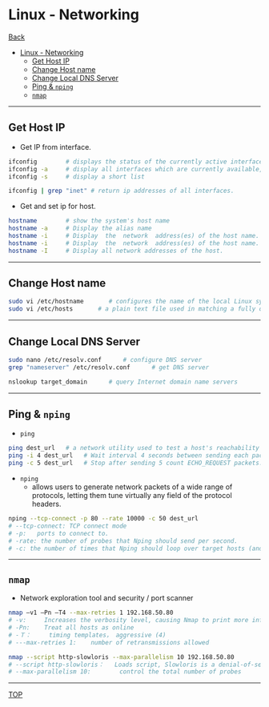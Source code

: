 # Linux - Networking

[Back](../../index.md)

- [Linux - Networking](#linux---networking)
  - [Get Host IP](#get-host-ip)
  - [Change Host name](#change-host-name)
  - [Change Local DNS Server](#change-local-dns-server)
  - [Ping \& `nping`](#ping--nping)
  - [`nmap`](#nmap)

---

## Get Host IP

- Get IP from interface.

```sh
ifconfig        # displays the status of the currently active interfaces.
ifconfig -a     # display all interfaces which are currently available, even if down
ifconfig -s     # display a short list

ifconfig | grep "inet" # return ip addresses of all interfaces.
```

- Get and set ip for host.

```sh
hostname        # show the system's host name
hostname -a     # Display the alias name
hostname -i     # Display  the  network  address(es) of the host name.
hostname -i     # Display  the  network  address(es) of the host name.
hostname -I     # Display all network addresses of the host.
```

---

## Change Host name

```sh
sudo vi /etc/hostname       # configures the name of the local Linux system that is set during boot
sudo vi /etc/hosts       # a plain text file used in matching a fully qualified domain name (FQDN) with the server IP hosting a specific domain.
```

---

## Change Local DNS Server

```sh
sudo nano /etc/resolv.conf      # configure DNS server
grep "nameserver" /etc/resolv.conf      # get DNS server

nslookup target_domain      # query Internet domain name servers
```

---

## Ping & `nping`

- `ping`

```sh
ping dest_url   # a network utility used to test a host's reachability on an Internet Protocol (IP) network.
ping -i 4 dest_url   # Wait interval 4 seconds between sending each packet. R
ping -c 5 dest_url   # Stop after sending 5 count ECHO_REQUEST packets.
```

- `nping`
  - allows users to generate network packets of a wide range of protocols, letting them tune virtually any field of the protocol headers.

```sh
nping --tcp-connect -p 80 --rate 10000 -c 50 dest_url
# --tcp-connect: TCP connect mode
# -p:   ports to connect to.
# -rate: the number of probes that Nping should send per second.
# -c: the number of times that Nping should loop over target hosts (and in some cases target ports).
```

---

## `nmap`

- Network exploration tool and security / port scanner

```sh
nmap –v1 –Pn –T4 --max-retries 1 192.168.50.80
# -v:     Increases the verbosity level, causing Nmap to print more information about the scan in progress.
# -Pn:    Treat all hosts as online
# -Ｔ：     timing templates， aggressive (4)
# ---max-retries 1:    number of retransmissions allowed

nmap --script http-slowloris --max-parallelism 10 192.168.50.80
# --script http-slowloris：   Loads script, Slowloris is a denial-of-service attack program
# --max-parallelism 10:        control the total number of probes
```

---

[TOP](#linux---networking)
